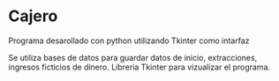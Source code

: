# Cajero

Programa desarollado con python utilizando Tkinter como intarfaz

Se utiliza bases de datos para guardar datos de inicio, extracciones, ingresos ficticios de dinero.
Libreria Tkinter para vizualizar el programa.

